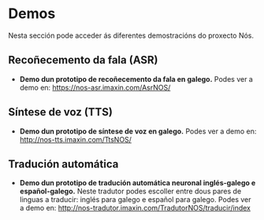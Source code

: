 # Demos
Nesta sección pode acceder ás diferentes demostracións do proxecto Nós. 

## Recoñecemento da fala (ASR)

+ **Demo dun prototipo de recoñecemento da fala en galego.** Podes ver a demo en: https://nos-asr.imaxin.com/AsrNOS/

## Síntese de voz (TTS)

+ **Demo dun prototipo de síntese de voz en galego.** Podes ver a demo en: http://nos-tts.imaxin.com/TtsNOS/

## Tradución automática 

+ **Demo dun prototipo de tradución automática neuronal inglés-galego e español-galego.** Neste tradutor podes escoller entre dous pares de linguas a traducir: inglés para galego e español para galego. Podes ver a demo en: http://nos-tradutor.imaxin.com/TradutorNOS/traducir/index

